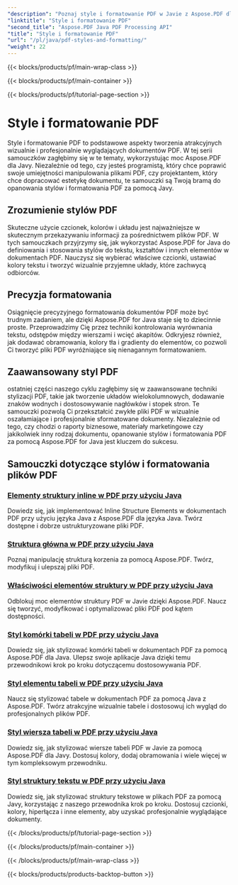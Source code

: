 ```yaml
---
"description": "Poznaj style i formatowanie PDF w Javie z Aspose.PDF dla Javy. Opanuj estetykę i układ PDF, aby uzyskać oszałamiające dokumenty."
"linktitle": "Style i formatowanie PDF"
"second_title": "Aspose.PDF Java PDF Processing API"
"title": "Style i formatowanie PDF"
"url": "/pl/java/pdf-styles-and-formatting/"
"weight": 22
---
```


{{< blocks/products/pf/main-wrap-class >}}

{{< blocks/products/pf/main-container >}}

{{< blocks/products/pf/tutorial-page-section >}}

# Style i formatowanie PDF


Style i formatowanie PDF to podstawowe aspekty tworzenia atrakcyjnych wizualnie i profesjonalnie wyglądających dokumentów PDF. W tej serii samouczków zagłębimy się w te tematy, wykorzystując moc Aspose.PDF dla Javy. Niezależnie od tego, czy jesteś programistą, który chce poprawić swoje umiejętności manipulowania plikami PDF, czy projektantem, który chce dopracować estetykę dokumentu, te samouczki są Twoją bramą do opanowania stylów i formatowania PDF za pomocą Javy.

## Zrozumienie stylów PDF

Skuteczne użycie czcionek, kolorów i układu jest najważniejsze w skutecznym przekazywaniu informacji za pośrednictwem plików PDF. W tych samouczkach przyjrzymy się, jak wykorzystać Aspose.PDF for Java do definiowania i stosowania stylów do tekstu, kształtów i innych elementów w dokumentach PDF. Nauczysz się wybierać właściwe czcionki, ustawiać kolory tekstu i tworzyć wizualnie przyjemne układy, które zachwycą odbiorców.

## Precyzja formatowania

Osiągnięcie precyzyjnego formatowania dokumentów PDF może być trudnym zadaniem, ale dzięki Aspose.PDF for Java staje się to dziecinnie proste. Przeprowadzimy Cię przez techniki kontrolowania wyrównania tekstu, odstępów między wierszami i wcięć akapitów. Odkryjesz również, jak dodawać obramowania, kolory tła i gradienty do elementów, co pozwoli Ci tworzyć pliki PDF wyróżniające się nienagannym formatowaniem.

## Zaawansowany styl PDF

ostatniej części naszego cyklu zagłębimy się w zaawansowane techniki stylizacji PDF, takie jak tworzenie układów wielokolumnowych, dodawanie znaków wodnych i dostosowywanie nagłówków i stopek stron. Te samouczki pozwolą Ci przekształcić zwykłe pliki PDF w wizualnie oszałamiające i profesjonalnie sformatowane dokumenty. Niezależnie od tego, czy chodzi o raporty biznesowe, materiały marketingowe czy jakikolwiek inny rodzaj dokumentu, opanowanie stylów i formatowania PDF za pomocą Aspose.PDF for Java jest kluczem do sukcesu.

## Samouczki dotyczące stylów i formatowania plików PDF
### [Elementy struktury inline w PDF przy użyciu Java](./inline-structure-elements-in-pdf-using-java/)
Dowiedz się, jak implementować Inline Structure Elements w dokumentach PDF przy użyciu języka Java z Aspose.PDF dla języka Java. Twórz dostępne i dobrze ustrukturyzowane pliki PDF.
### [Struktura główna w PDF przy użyciu Java](./root-structure-in-pdf-using-java/)
Poznaj manipulację strukturą korzenia za pomocą Aspose.PDF. Twórz, modyfikuj i ulepszaj pliki PDF.
### [Właściwości elementów struktury w PDF przy użyciu Java](./structure-elements-properties-in-pdf-using-java/)
Odblokuj moc elementów struktury PDF w Javie dzięki Aspose.PDF. Naucz się tworzyć, modyfikować i optymalizować pliki PDF pod kątem dostępności.
### [Styl komórki tabeli w PDF przy użyciu Java](./style-table-cell-in-pdf-using-java/)
Dowiedz się, jak stylizować komórki tabeli w dokumentach PDF za pomocą Aspose.PDF dla Java. Ulepsz swoje aplikacje Java dzięki temu przewodnikowi krok po kroku dotyczącemu dostosowywania PDF.
### [Styl elementu tabeli w PDF przy użyciu Java](./style-table-element-in-pdf-using-java/)
Naucz się stylizować tabele w dokumentach PDF za pomocą Java z Aspose.PDF. Twórz atrakcyjne wizualnie tabele i dostosowuj ich wygląd do profesjonalnych plików PDF.
### [Styl wiersza tabeli w PDF przy użyciu Java](./style-table-row-in-pdf-using-java/)
Dowiedz się, jak stylizować wiersze tabeli PDF w Javie za pomocą Aspose.PDF dla Javy. Dostosuj kolory, dodaj obramowania i wiele więcej w tym kompleksowym przewodniku.
### [Styl struktury tekstu w PDF przy użyciu Java](./style-text-structure-in-pdf-using-java/)
Dowiedz się, jak stylizować struktury tekstowe w plikach PDF za pomocą Javy, korzystając z naszego przewodnika krok po kroku. Dostosuj czcionki, kolory, hiperłącza i inne elementy, aby uzyskać profesjonalnie wyglądające dokumenty.

{{< /blocks/products/pf/tutorial-page-section >}}

{{< /blocks/products/pf/main-container >}}

{{< /blocks/products/pf/main-wrap-class >}}

{{< blocks/products/products-backtop-button >}}